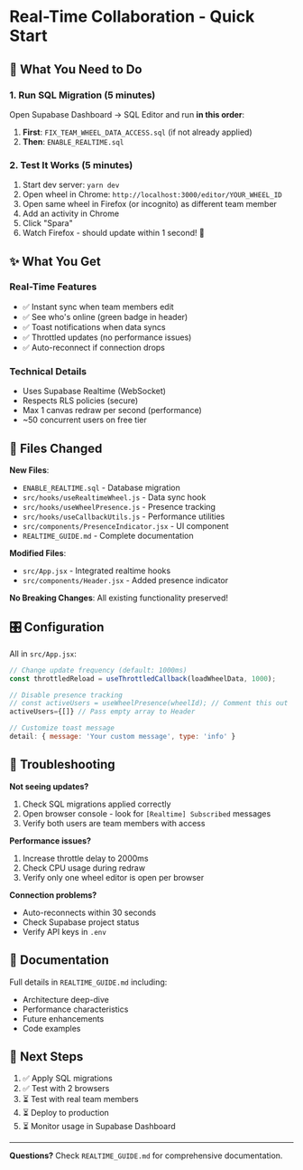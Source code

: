 # Real-Time Collaboration - Quick Start

## 🚀 What You Need to Do

### 1. Run SQL Migration (5 minutes)

Open Supabase Dashboard → SQL Editor and run **in this order**:

1. **First**: `FIX_TEAM_WHEEL_DATA_ACCESS.sql` (if not already applied)
2. **Then**: `ENABLE_REALTIME.sql`

### 2. Test It Works (5 minutes)

1. Start dev server: `yarn dev`
2. Open wheel in Chrome: `http://localhost:3000/editor/YOUR_WHEEL_ID`
3. Open same wheel in Firefox (or incognito) as different team member
4. Add an activity in Chrome
5. Click "Spara"
6. Watch Firefox - should update within 1 second! 🎉

## ✨ What You Get

### Real-Time Features
- ✅ Instant sync when team members edit
- ✅ See who's online (green badge in header)
- ✅ Toast notifications when data syncs
- ✅ Throttled updates (no performance issues)
- ✅ Auto-reconnect if connection drops

### Technical Details
- Uses Supabase Realtime (WebSocket)
- Respects RLS policies (secure)
- Max 1 canvas redraw per second (performance)
- ~50 concurrent users on free tier

## 📁 Files Changed

**New Files**:
- `ENABLE_REALTIME.sql` - Database migration
- `src/hooks/useRealtimeWheel.js` - Data sync hook
- `src/hooks/useWheelPresence.js` - Presence tracking
- `src/hooks/useCallbackUtils.js` - Performance utilities
- `src/components/PresenceIndicator.jsx` - UI component
- `REALTIME_GUIDE.md` - Complete documentation

**Modified Files**:
- `src/App.jsx` - Integrated realtime hooks
- `src/components/Header.jsx` - Added presence indicator

**No Breaking Changes**: All existing functionality preserved!

## 🎛️ Configuration

All in `src/App.jsx`:

```javascript
// Change update frequency (default: 1000ms)
const throttledReload = useThrottledCallback(loadWheelData, 1000);

// Disable presence tracking
// const activeUsers = useWheelPresence(wheelId); // Comment this out
activeUsers={[]} // Pass empty array to Header

// Customize toast message
detail: { message: 'Your custom message', type: 'info' }
```

## 🐛 Troubleshooting

**Not seeing updates?**
1. Check SQL migrations applied correctly
2. Open browser console - look for `[Realtime] Subscribed` messages
3. Verify both users are team members with access

**Performance issues?**
1. Increase throttle delay to 2000ms
2. Check CPU usage during redraw
3. Verify only one wheel editor is open per browser

**Connection problems?**
- Auto-reconnects within 30 seconds
- Check Supabase project status
- Verify API keys in `.env`

## 📖 Documentation

Full details in `REALTIME_GUIDE.md` including:
- Architecture deep-dive
- Performance characteristics
- Future enhancements
- Code examples

## 🎯 Next Steps

1. ✅ Apply SQL migrations
2. ✅ Test with 2 browsers
3. ⏳ Test with real team members
4. ⏳ Deploy to production
5. ⏳ Monitor usage in Supabase Dashboard

---

**Questions?** Check `REALTIME_GUIDE.md` for comprehensive documentation.
